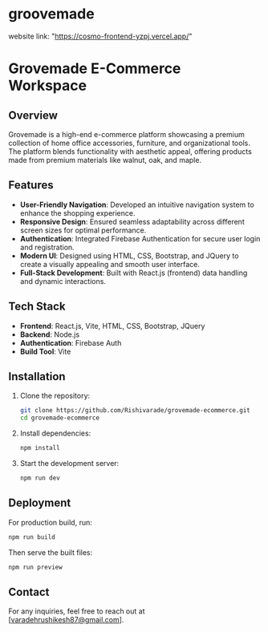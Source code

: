 # groovemade

website link: "https://cosmo-frontend-yzpj.vercel.app/"



# Grovemade E-Commerce Workspace

## Overview
Grovemade is a high-end e-commerce platform showcasing a premium collection of home office accessories, furniture, and organizational tools. The platform blends functionality with aesthetic appeal, offering products made from premium materials like walnut, oak, and maple.

## Features
- **User-Friendly Navigation**: Developed an intuitive navigation system to enhance the shopping experience.
- **Responsive Design**: Ensured seamless adaptability across different screen sizes for optimal performance.
- **Authentication**: Integrated Firebase Authentication for secure user login and registration.
- **Modern UI**: Designed using HTML, CSS, Bootstrap, and JQuery to create a visually appealing and smooth user interface.
- **Full-Stack Development**: Built with React.js (frontend) data handling and dynamic interactions.

## Tech Stack
- **Frontend**: React.js, Vite, HTML, CSS, Bootstrap, JQuery
- **Backend**: Node.js
- **Authentication**: Firebase Auth
- **Build Tool**: Vite

## Installation
1. Clone the repository:
   ```sh
   git clone https://github.com/Rishivarade/grovemade-ecommerce.git
   cd grovemade-ecommerce
   ```
2. Install dependencies:
   ```sh
   npm install
   ```
3. Start the development server:
   ```sh
   npm run dev
   ```

## Deployment
For production build, run:
```sh
npm run build
```
Then serve the built files:
```sh
npm run preview
```

## Contact
For any inquiries, feel free to reach out at [varadehrushikesh87@gmail.com].


